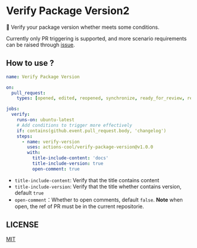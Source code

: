 # Verify Package Version2

🙏 Verify your package version whether meets some conditions.

Currently only PR triggering is supported, and more scenario requirements can be raised through [issue](https://github.com/actions-cool/verify-package-version/issues).

## How to use ?

```yml
name: Verify Package Version

on:
  pull_request:
    types: [opened, edited, reopened, synchronize, ready_for_review, review_requested]

jobs:
  verify:
    runs-on: ubuntu-latest
    # Add conditions to trigger more effectively
    if: contains(github.event.pull_request.body, 'changelog')
    steps:
      - name: verify-version
        uses: actions-cool/verify-package-version@v1.0.0
        with:
          title-include-content: 'docs'
          title-include-version: true
          open-comment: true
```

- `title-include-content`: Verify that the title contains content
- `title-include-version`: Verify that the title whether contains version, default `true`
- `open-comment`：Whether to open comments, default `false`. **Note** when open, the ref of PR must be in the current repositorie.

## LICENSE

[MIT](https://github.com/actions-cool/verify-package-version/blob/main/LICENSE)

